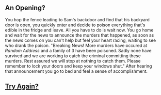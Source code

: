 ## An Opening?

You hop the fence leading to Sam's backdoor and find that his backyard door is open, you quickly enter and decide to poison everything that's edible in the fridge and leave. All you have to do is wait now. You go home and wait for the news to announce the murders that happened, as soon as the news comes on you can't help but feel your heart racing, waiting to see who drank the poison. "Breaking News! More murders have occured at *Random Address* and a family of 3 have been poisoned. Sadly none have survived and we are working to catch the criminal committing these murders. Rest assured we will stop at nothing to catch them. Please remember to lock your doors and keep your windows shut." After hearing that announcement you go to bed and feel a sense of accomplishment.

## [Try Again?](../README.md)
